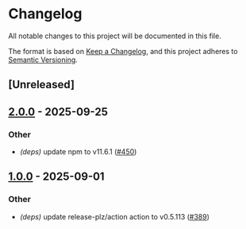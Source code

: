 # Changelog

All notable changes to this project will be documented in this file.

The format is based on [Keep a Changelog](https://keepachangelog.com/en/1.0.0/),
and this project adheres to [Semantic Versioning](https://semver.org/spec/v2.0.0.html).

## [Unreleased]

## [2.0.0](https://github.com/graphql-hive/router/compare/hive-router-query-planner-v1.0.0...hive-router-query-planner-v2.0.0) - 2025-09-25

### Other

- *(deps)* update npm to v11.6.1 ([#450](https://github.com/graphql-hive/router/pull/450))

## [1.0.0](https://github.com/graphql-hive/router/compare/hive-router-query-planner-v0.0.1...hive-router-query-planner-v1.0.0) - 2025-09-01

### Other

- *(deps)* update release-plz/action action to v0.5.113 ([#389](https://github.com/graphql-hive/router/pull/389))
